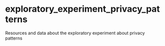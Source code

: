 # exploratory_experiment_privacy_patterns
Resources and data about the exploratory experiment about privacy patterns
